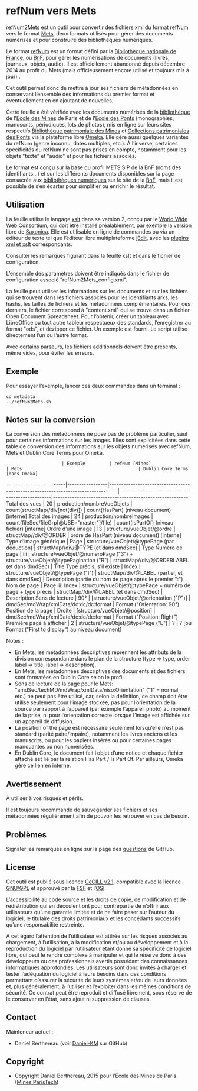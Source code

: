 refNum vers Mets
================

[refNum2Mets] est un outil pour convertir des fichiers xml du format [refNum]
vers le format [Mets], deux formats utilisés pour gérer des documents numérisés
et pour construire des bibliothèques numériques.

Le format [refNum] est un format défini par la [Bibliothèque nationale de France],
ou [BnF], pour gérer les numérisations de documents (livres, journaux, objets,
audio). Il est officiellement abandonné depuis décembre 2014 au profit du Mets
(mais officieusement encore utilisé et toujours mis à jour) .

Cet outil permet donc de mettre à jour ses fichiers de métadonnées en conservant
l’ensemble des informations du premier format et éventuellement en en ajoutant
de nouvelles.

Cette feuille a été vérifiée avec les documents numérisés de la [bibliothèque]
de l’[École des Mines] de Paris et de l’[École des Ponts] (monographies,
manuscrits, périodiques, lots de photos), mis en ligne sur leurs sites
respectifs [Bibliothèque patrimoniale des Mines] et [Collections patrimoniales des Ponts]
via la plateforme libre [Omeka]. Elle gère aussi quelques variantes du refNum
(genre inconnu, dates multiples, etc.). À l’inverse, certaines spécificités du
refNum ne sont pas prises en compte, notamment pour les objets "texte" et
"audio" et pour les fichiers associés.

Le format est conçu sur la base du profil METS SIP de la BnF (noms des
identifiants...) et sur les différents documents disponibles sur la page
consacrée aux [bibliothèques numériques] sur le site de la [BnF], mais il est
possible de s’en écarter pour simplifier ou enrichir le résultat.


Utilisation
-----------

La feuille utilise le langage [xslt] dans sa version 2, conçu par le
[World Wide Web Consortium], qui doit être installé préalablement, par exemple
la version libre de [Saxonica]. Elle est utilisable en ligne de commandes ou via
un éditeur de texte tel que l’éditeur libre multiplateforme [jEdit], avec les
[plugins xml et xslt] correspondants.

Consulter les remarques figurant dans la feuille xslt et dans le fichier de
configuration.

L’ensemble des paramètres doivent être indiqués dans le fichier de configuration
associé "refNum2Mets_config.xml".

La feuille peut utiliser les informations sur les documents et sur les fichiers
qui se trouvent dans les fichiers associés pour les identifiants arks, les
hashs, les tailles de fichiers et les métadonnées complémentaires. Pour ces
derniers, le fichier correspond à "content.xml" qui se trouve dans un fichier
Open Document Spreadsheet. Pour l’obtenir, créer un tableau avec LibreOffice ou
tout autre tableur respectueux des standards, l’enregistrer au format "ods", et
dézipper ce fichier. Un exemple est fourni. Le script utilise directement l’un
ou l’autre format.

Avec certains parseurs, les fichiers additionnels doivent être présents, même
vides, pour éviter les erreurs.


Exemple
-------

Pour essayer l’exemple, lancer ces deux commandes dans un terminal :

```
cd metadata
../refNum2Mets.sh
```


Notes sur la conversion
-----------------------

La conversion des métadonnées ne pose pas de problème particulier, sauf pour
certaines informations sur les images. Elles sont explicitées dans cette table
de conversion des informations sur les objets numérisés avec refNum, Mets et
Dublin Core Terms pour Omeka.

                         | Exemple         | refNum [Mines]                                                                  | Mets                                            | Dublin Core Terms [dans Omeka]
-------------------------|-----------------|---------------------------------------------------------------------------------|-------------------------------------------------|---------------------------------------------------------
Total des vues           | 20              | production/nombreVueObjets                                                      | count(structMap//div[not(div)])                 | count(HasPart) (niveau document) [interne]
Total des images         | 24              | production/nombreImages                                                         | count(fileSec/fileGrp[@USE="master"]/file)      | count(IsPartOf) (niveau fichier) [interne]
Ordre d’une image        | 13              | structure/vueObjet/@ordre                                                       | structMap//div/@ORDER                           | ordre de HasPart (niveau document) [interne]
Type d’image générique   | Page            | structure/vueObjet/@typePage (par déduction)                                    | structMap//div/@TYPE (et dans dmdSec)           | Type
Numéro de page           | iii             | structure/vueObjet/@numeroPage ("3") + structure/vueObjet/@typePagination ("R") | structMap//div/@ORDERLABEL (et dans dmdSec)     | Title
Type précis, s’il existe | Index           | structure/vueObjet/@typePage ("I")                                              | structMap//div/@LABEL (partiel, et dans dmdSec) | Description (partie du nom de page après le premier ":")
Nom de page              | Page iii: Index | structure/vueObjet/@typePage + numéro de page + type précis                     | structMap//div/@LABEL (et dans dmdSec)          | Description
Sens de lecture          | 90°             | [structure/vueObjet/@orientation ("P")]                                         | dmdSec/mdWrap/xmlData/dc:dc/dc:format           | Format ("Orientation: 90°)
Position de la page      | Droite          | [structure/vueObjet/@position]                                                  | dmdSec/mdWrap/xmlData/dc:dc/dc:format           | Format ("Position: Right")
Première page à afficher | 2               | structure/vueObjet/@typePage ("E")                                              | ?                                               | ? [ou Format ("First to display") au niveau document]

Notes :
- En Mets, les métadonnées descriptives reprennent les attributs de la division
correspondante dans le plan de la structure (type => type, order label => title,
label => description).
- En Mets, les métadonnées descriptives des documents et des fichiers sont
formatées en Dublin Core selon le profil.
- Sens de lecture de la page pour le Mets: "amdSec/techMD/mdWrap/xmlData/niso:Orientation"
("1" = normal, etc.) ne peut pas être utilisé, car, selon la définition, ce
champ doit être utilisé seulement pour l’image stockée, pas pour l’orientation
de la source par rapport à l’appareil (par exemple l’appareil photo) au moment
de la prise, ni pour l’orientation correcte lorsque l’image est affichée sur un
appareil de diffusion.
- La position of the page est nécessaire seulement lorsqu’elle n’est pas
standard (parité paire/impaire), notamment les livres anciens et les manuscrits,
ou pour les papiers insérés ou pour certaines pages manquantes ou non
numérisées.
- En Dublin Core, le document fait l’objet d’une notice et chaque fichier
attaché est lié par la relation Has Part / Is Part Of. Par ailleurs, Omeka gère
ce lien en interne.


Avertissement
-------------

À utiliser à vos risques et périls.

Il est toujours recommandé de sauvegarder ses fichiers et ses métadonnées
régulièrement afin de pouvoir les retrouver en cas de besoin.


Problèmes
---------

Signaler les remarques en ligne sur la page des [questions] de GitHub.


License
-------

Cet outil est publié sous licence [CeCILL v2.1], compatible avec la licence
[GNU/GPL] et approuvé par la [FSF] et l’[OSI].

L’accessibilité au code source et les droits de copie, de modification et de
redistribution qui en découlent ont pour contrepartie de n’offrir aux
utilisateurs qu’une garantie limitée et de ne faire peser sur l’auteur du
logiciel, le titulaire des droits patrimoniaux et les concédants successifs
qu’une responsabilité restreinte.

A cet égard l’attention de l’utilisateur est attirée sur les risques associés au
chargement, à l’utilisation, à la modification et/ou au développement et à la
reproduction du logiciel par l’utilisateur étant donné sa spécificité de
logiciel libre, qui peut le rendre complexe à manipuler et qui le réserve donc à
des développeurs ou des professionnels avertis possédant des connaissances
informatiques approfondies. Les utilisateurs sont donc invités à charger et
tester l’adéquation du logiciel à leurs besoins dans des conditions permettant
d’assurer la sécurité de leurs systèmes et/ou de leurs données et, plus
généralement, à l’utiliser et l’exploiter dans les mêmes conditions de sécurité.
Ce contrat peut être reproduit et diffusé librement, sous réserve de le
conserver en l’état, sans ajout ni suppression de clauses.


Contact
-------

Mainteneur actuel :

* Daniel Berthereau (voir [Daniel-KM] sur GitHub)


Copyright
---------

* Copyright Daniel Berthereau, 2015 pour l’École des Mines de Paris ([Mines ParisTech])


[refNum2Mets]: https://github.com/Daniel-KM/refNum2Mets
[Bibliothèque nationale de France]: http://www.bnf.fr
[refNum]: http://bibnum.bnf.fr/refNum
[Mets]: https://www.loc.gov/standards/mets
[BnF]: http://www.bnf.fr
[bibliothèque]: http://bib.mines-paristech.fr
[École des Mines]: https://www.mines-paristech.fr
[École des Ponts]: http://www.enpc.fr
[Bibliothèque patrimoniale des Mines]: https://patrimoine.mines-paristech.fr
[Collections patrimoniales des Ponts]: http://patrimoine.enpc.fr
[Omeka]: https://omeka.org
[bibliothèques numériques]: http://bibnum.bnf.fr
[xslt]: https://www.w3.org/TR/xslt20
[World Wide Web Consortium]: https://www.w3.org
[Saxonica]: http://www.saxonica.com/download/opensource.xml
[jEdit]: http://www.jedit.org
[plugins xml et xslt]: http://plugins.jedit.org/list.php?category=4
[questions]: https://github.com/Daniel-KM/refNum2Mets/issues
[CeCILL v2.1]: https://www.cecill.info/licences/Licence_CeCILL_V2.1-fr.html
[GNU/GPL]: https://www.gnu.org/licenses/gpl-3.0.html
[FSF]: https://www.fsf.org
[OSI]: http://opensource.org
[bibliothèque]: http://bib.mines-paristech.fr
[Mines ParisTech]: https://www.mines-paristech.fr
[Daniel-KM]: https://github.com/Daniel-KM "Daniel Berthereau"
